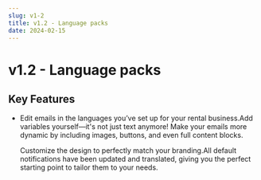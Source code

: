 ```yaml
---
slug: v1-2
title: v1.2 - Language packs
date: 2024-02-15
---
```


# v1.2 - Language packs

## Key Features

- Edit emails in the languages you’ve set up for your rental business.Add variables yourself—it's not just text anymore! Make your emails more dynamic by including images, buttons, and even full content blocks.





























  Customize the design to perfectly match your branding.All default notifications have been updated and translated, giving you the perfect starting point to tailor them to your needs.
